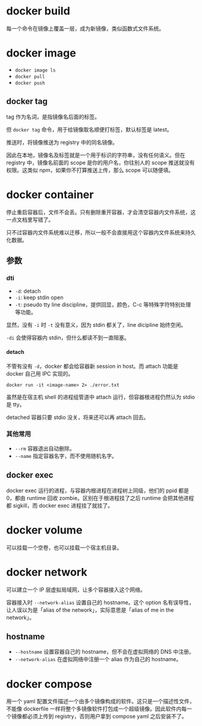 # docker build

每一个命令在镜像上覆盖一层，成为新镜像，类似函数式文件系统。

# docker image

- `docker image ls`
- `docker pull`
- `docker push`

## docker tag

tag 作为名词，是指镜像名后面的标签。

但 `docker tag` 命令，用于给镜像取名顺便打标签，默认标签是 latest。

推送时，将镜像推送为 registry 中的同名镜像。

因此在本地，镜像名及标签就是一个用于标识的字符串，没有任何语义。但在 registry 中，镜像名前面的 scope 是你的用户名，你往别人的 scope 推送就没有权限。这类似 npm，如果你不打算推送上传，那么 scope 可以随便填。

# docker container

停止重启容器后，文件不会丢。只有删除重开容器，才会清空容器内文件系统，这一点文档里写错了。

只不过容器内文件系统难以迁移，所以一般不会直接用这个容器内文件系统来持久化数据。

## 参数

### dti

- `-d`: detach
- `-i`: keep stdin open
- `-t`: pseudo tty line discipline，提供回显，颜色，C-c 等特殊字符特别处理等功能。

显然，没有 `-i` 时 `-t` 没有意义，因为 stdin 都关了，line dicipline 始终空闲。

`-di` 会使得容器内 stdin，但什么都读不到一直阻塞。

#### detach

不管有没有 `-d`，docker 都会给容器新 session in host。而 attach 功能是 docker 自己用 IPC 实现的。

```shell
docker run -it <image-name> 2> ./error.txt
```

虽然是在宿主机 shell 的进程组管道中 attach 运行，但容器根进程仍然认为 stdio 是 tty。

detached 容器只要 stdio 没关，将来还可以再 attach 回去。

### 其他常用

- `--rm` 容器退出自动删除。
- `--name` 指定容器名字，而不使用随机名字。

## docker exec

docker exec 运行的进程，与容器内根进程在进程树上同级，他们的 ppid 都是 0，都由 runtime 回收 zombie。区别在于根进程挂了之后 runtime 会把其他进程都 sigkill，而 docker exec 进程挂了就挂了。

# docker volume

可以挂载一个空卷，也可以挂载一个宿主机目录。

# docker network

可以建立一个 IP 层虚拟局域网，让多个容器接入这个网络。

容器接入时 `--network-alias` 设置自己的 hostname。这个 option 名有误导性，让人误以为是「alias of the network」，实际意思是「alias of me in the network」。

## hostname

- `--hostname` 设置容器自己的 hostname，但不会在虚拟网络的 DNS 中注册。
- `--network-alias` 在虚拟网络中注册一个 alias 作为自己的 hostname。

# docker compose

用一个 yaml 配置文件描述一个由多个镜像构成的软件。这只是一个描述性文件，不能像 dockerfile 一样将整个多镜像软件打包成一个超级镜像。因此软件内每一个镜像都必须上传到 registry，否则用户拿到 compose yaml 之后安装不了。
